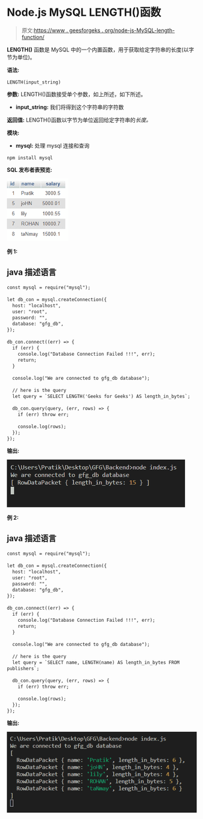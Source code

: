 # Node.js MySQL LENGTH()函数

> 原文:[https://www . geesforgeks . org/node-js-MySQL-length-function/](https://www.geeksforgeeks.org/node-js-mysql-length-function/)

**LENGTH()** 函数是 MySQL 中的一个内置函数，用于获取给定字符串的长度(以字节为单位)。

**语法:**

```
LENGTH(input_string)
```

**参数:** LENGTH()函数接受单个参数，如上所述，如下所述。

*   **input_string:** 我们将得到这个字符串的字符数

**返回值:** LENGTH()函数以字节为单位返回给定字符串的*长度。*

**模块:**

*   **mysql:** 处理 mysql 连接和查询

```
npm install mysql
```

**SQL 发布者表预览:**

![](img/862e0dc0654aee673b376e8190bacaa5.png)

**例 1:**

## java 描述语言

```
const mysql = require("mysql");

let db_con = mysql.createConnection({
  host: "localhost",
  user: "root",
  password: "",
  database: "gfg_db",
});

db_con.connect((err) => {
  if (err) {
    console.log("Database Connection Failed !!!", err);
    return;
  }

  console.log("We are connected to gfg_db database");

  // here is the query
  let query = `SELECT LENGTH('Geeks for Geeks') AS length_in_bytes`;

  db_con.query(query, (err, rows) => {
    if (err) throw err;

    console.log(rows);
  });
});
```

**输出:**

![](img/be4be12e726c85269da6d80e0e41e465.png)

**例 2:**

## java 描述语言

```
const mysql = require("mysql");

let db_con = mysql.createConnection({
  host: "localhost",
  user: "root",
  password: "",
  database: "gfg_db",
});

db_con.connect((err) => {
  if (err) {
    console.log("Database Connection Failed !!!", err);
    return;
  }

  console.log("We are connected to gfg_db database");

  // here is the query
  let query = `SELECT name, LENGTH(name) AS length_in_bytes FROM publishers`;

  db_con.query(query, (err, rows) => {
    if (err) throw err;

    console.log(rows);
  });
});
```

**输出:**

![](img/30bf2af7b5e47d6c80e4978fe7b4e40f.png)